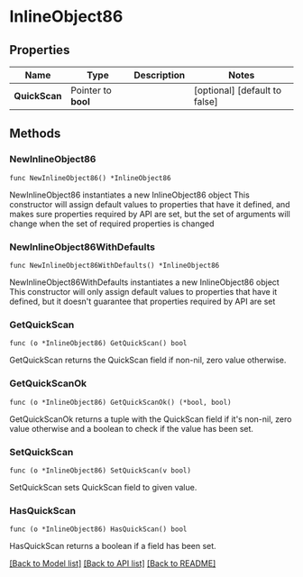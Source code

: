 # InlineObject86

## Properties

Name | Type | Description | Notes
------------ | ------------- | ------------- | -------------
**QuickScan** | Pointer to **bool** |  | [optional] [default to false]

## Methods

### NewInlineObject86

`func NewInlineObject86() *InlineObject86`

NewInlineObject86 instantiates a new InlineObject86 object
This constructor will assign default values to properties that have it defined,
and makes sure properties required by API are set, but the set of arguments
will change when the set of required properties is changed

### NewInlineObject86WithDefaults

`func NewInlineObject86WithDefaults() *InlineObject86`

NewInlineObject86WithDefaults instantiates a new InlineObject86 object
This constructor will only assign default values to properties that have it defined,
but it doesn't guarantee that properties required by API are set

### GetQuickScan

`func (o *InlineObject86) GetQuickScan() bool`

GetQuickScan returns the QuickScan field if non-nil, zero value otherwise.

### GetQuickScanOk

`func (o *InlineObject86) GetQuickScanOk() (*bool, bool)`

GetQuickScanOk returns a tuple with the QuickScan field if it's non-nil, zero value otherwise
and a boolean to check if the value has been set.

### SetQuickScan

`func (o *InlineObject86) SetQuickScan(v bool)`

SetQuickScan sets QuickScan field to given value.

### HasQuickScan

`func (o *InlineObject86) HasQuickScan() bool`

HasQuickScan returns a boolean if a field has been set.


[[Back to Model list]](../README.md#documentation-for-models) [[Back to API list]](../README.md#documentation-for-api-endpoints) [[Back to README]](../README.md)


